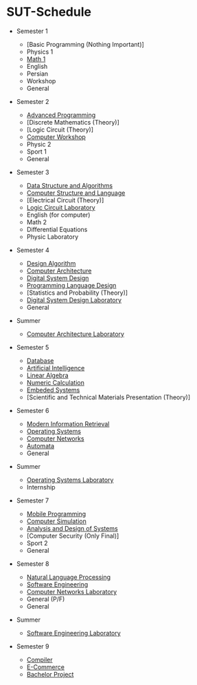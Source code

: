 # SUT-Schedule

- Semester 1
    - [Basic Programming (Nothing Important)]
    - Physics 1
    - [Math 1](https://github.com/saaz742/Math-1)
    - English
    - Persian
    - Workshop
    - General

- Semester 2
    - [Advanced Programming](https://github.com/saaz742/Advanced-Programming)
    - [Discrete Mathematics (Theory)]
    - [Logic Circuit (Theory)]
    - [Computer Workshop](https://github.com/saaz742/Computer-Workshop)
    - Physic 2
    - Sport 1
    - General

- Semester 3
    - [Data Structure and Algorithms](https://github.com/saaz742/Data-Structures-and-Algorithms)
    - [Computer Structure and Language](https://github.com/saaz742/Computer-Structure-and-Language)
    - [Electrical Circuit (Theory)]
    - [Logic Circuit Laboratory](https://github.com/saaz742/Logic-Circuit-Laboratory)
    - English (for computer)
    - Math 2
    - Differential Equations
    - Physic Laboratory
    

- Semester 4
    - [Design Algorithm](https://github.com/saaz742/Design-Algorithm)
    - [Computer Architecture](https://github.com/saaz742/Computer-Architecture)
    - [Digital System Design](https://github.com/saaz742/Digital-System-Design-DSD)
    - [Programming Language Design](https://github.com/saaz742/Programming-Language-Design)
    - [Statistics and Probability (Theory)]
    - [Digital System Design Laboratory](https://github.com/saaz742/Digital-System-Design-Labratory-DSD-Lab)
    - General

- Summer
    - [Computer Architecture Laboratory](https://github.com/saaz742/Computer-Architecture-Labratory)
  
- Semester 5
    - [Database](https://github.com/saaz742/Database)
    - [Artificial Intelligence](https://github.com/saaz742/Artificial-Intelligence-AI)
    - [Linear Algebra](https://github.com/saaz742/Linear-algebra)
    - [Numeric Calculation](https://github.com/saaz742/Numeric-Calculation)
    - [Embeded Systems](https://github.com/saaz742/Embeded-Systems)
    - [Scientific and Technical Materials Presentation (Theory)]

- Semester 6
    - [Modern Information Retrieval](https://github.com/saaz742/Modern-Information-Retrieval)
    - [Operating Systems](https://github.com/saaz742/Operating-Systems)
    - [Computer Networks](https://github.com/saaz742/Computer-Networks)
    - [Automata](https://github.com/saaz742/Automata)
    - General

- Summer
  - [Operating Systems Laboratory](https://github.com/saaz742/Operating-Systems-Laboratory)
  - Internship

- Semester 7
    - [Mobile Programming](https://github.com/saaz742/Mobile-Programming)
    - [Computer Simulation](https://github.com/saaz742/Computer-Simulation)
    - [Analysis and Design of Systems](https://github.com/saaz742/Analysis-and-Design-of-Systems)
    - [Computer Security (Only Final)]
    - Sport 2
    - General

- Semester 8
    - [Natural Language Processing](https://github.com/saaz742/NLP)
    - [Software Engineering](https://github.com/saaz742/Software-Enginnering)
    - [Computer Networks Laboratory](https://github.com/saaz742/Computer-Networks-Laboratory)
    - General (P/F)
    - General

- Summer
    - [Software Engineering Laboratory](https://github.com/saaz742/SE-Lab)
      
- Semester 9
    - [Compiler](https://github.com/saaz742/Compiler)
    - [E-Commerce](https://github.com/saaz742/E-Commerce)
    - [Bachelor Project](https://github.com/saaz742/Bachelor-s-project)
